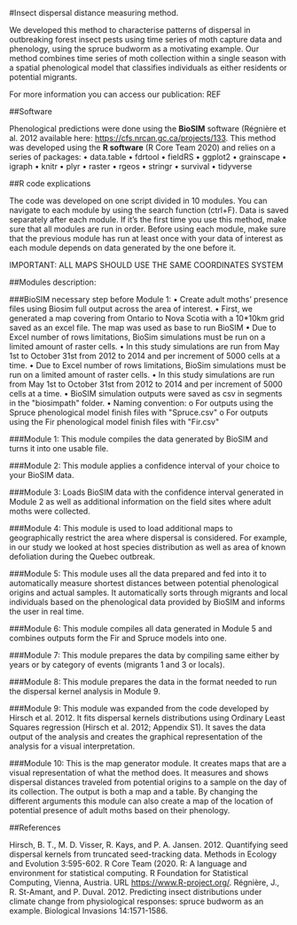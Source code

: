 #Insect dispersal distance measuring method.

We developed this method to characterise patterns of dispersal in outbreaking forest insect pests using time series of moth capture data and phenology, using the spruce budworm as a motivating example. Our method combines time series of moth collection within a single season with a spatial phenological model that classifies individuals as either residents or potential migrants. 

For more information you can access our publication: REF

##Software

Phenological predictions were done using the **BioSIM** software (Régnière et al. 2012 available here: https://cfs.nrcan.gc.ca/projects/133.
This method was developed using the **R software** (R Core Team 2020) and relies on a series of packages:
•	data.table
•	fdrtool
•	fieldRS
•	ggplot2
•	grainscape
•	igraph
•	knitr
•	plyr
•	raster
•	rgeos
•	stringr
•	survival
•	tidyverse

##R code explications

The code was developed on one script divided in 10 modules. You can navigate to each module by using the search function (ctrl+F). Data is saved separately after each module.
If it’s the first time you use this method, make sure that all modules are run in order. Before using each module, make sure that the previous module has run at least once with your data of interest as each module depends on data generated by the one before it.

IMPORTANT: ALL MAPS SHOULD USE THE SAME COORDINATES SYSTEM

##Modules description:

###BioSIM necessary step before Module 1: 
•	Create adult moths’ presence files using Biosim full output across the area of interest.
•	First, we generated a map covering from Ontario to Nova Scotia with a 10*10km grid saved as an excel file. The map was used as base to run BioSIM
•	Due to Excel number of rows limitations, BioSim simulations must be run on a limited amount of raster cells. 
•	In this study simulations are run from May 1st to October 31st from 2012 to 2014 and per increment of 5000 cells at a time.
•	Due to Excel number of rows limitations, BioSim simulations must be run on a limited amount of raster cells. 
•	In this study simulations are run from May 1st to October 31st from 2012 to 2014 and per increment of 5000 cells at a time.
•	BioSIM simulation outputs were saved as csv in segments in the "biosimpath" folder.
•	Naming convention:
o	For outputs using the Spruce phenological model finish files with "Spruce.csv"
o	For outputs using the Fir phenological model finish files with "Fir.csv"
	
###Module 1: 
This module compiles the data generated by BioSIM and turns it into one usable file.

###Module 2: 
This module applies a confidence interval of your choice to your BioSIM data.

###Module 3:
Loads BioSIM data with the confidence interval generated in Module 2 as well as additional information on the field sites where adult moths were collected.

###Module 4:
This module is used to load additional maps to geographically restrict the area where dispersal is considered. For example, in our study we looked at host species distribution as well as area of known defoliation during the Quebec outbreak.

###Module 5:
This module uses all the data prepared and fed into it to automatically measure shortest distances between potential phenological origins and actual samples. It automatically sorts through migrants and local individuals based on the phenological data provided by BioSIM and informs the user in real time.

###Module 6:
This module compiles all data generated in Module 5 and combines outputs form the Fir and Spruce models into one.

###Module 7:
This module prepares the data by compiling same either by years or by category of events (migrants 1 and 3 or locals).

###Module 8:
This module prepares the data in the format needed to run the dispersal kernel analysis in Module 9.

###Module 9:
This module was expanded from the code developed by Hirsch et al. 2012. It fits dispersal kernels distributions using Ordinary Least Squares regression (Hirsch et al. 2012; Appendix S1). It saves the data output of the analysis and creates the graphical representation of the analysis for a visual interpretation.

###Module 10:
This is the map generator module. It creates maps that are a visual representation of what the method does. It measures and shows dispersal distances traveled from potential origins to a sample on the day of its collection. The output is both a map and a table. By changing the different arguments this module can also create a map of the location of potential presence of adult moths based on their phenology.


##References

Hirsch, B. T., M. D. Visser, R. Kays, and P. A. Jansen. 2012. Quantifying seed dispersal kernels from truncated seed-tracking data. Methods in Ecology and Evolution 3:595-602.
R Core Team (2020. R: A language and environment for statistical computing. R Foundation for Statistical Computing, Vienna, Austria. URL https://www.R-project.org/.
Régnière, J., R. St-Amant, and P. Duval. 2012. Predicting insect distributions under climate change from physiological responses: spruce budworm as an example. Biological Invasions 14:1571-1586.


